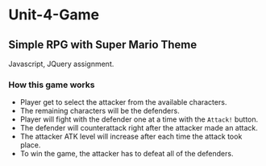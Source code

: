 # Unit-4-Game

## Simple RPG with Super Mario Theme
Javascript, JQuery assignment.

### How this game works

- Player get to select the attacker from the available characters.
- The remaining characters will be the defenders.
- Player will fight with the defender one at a time with the `Attack!` button.
- The defender will counterattack right after the attacker made an attack.
- The attacker ATK level will increase after each time the attack took place.
- To win the game, the attacker has to defeat all of the defenders.
